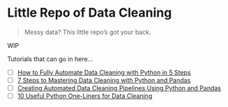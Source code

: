 # Little Repo of Data Cleaning
> Messy data? This little repo’s got your back.

WIP

Tutorials that can go in here...
- [ ] [How to Fully Automate Data Cleaning with Python in 5 Steps](https://www.kdnuggets.com/how-to-fully-automate-data-cleaning-with-python-in-5-steps)
- [ ] [7 Steps to Mastering Data Cleaning with Python and Pandas](https://www.kdnuggets.com/7-steps-to-mastering-data-cleaning-with-python-and-pandas)
- [ ] [Creating Automated Data Cleaning Pipelines Using Python and Pandas](https://www.kdnuggets.com/creating-automated-data-cleaning-pipelines-using-python-and-pandas)
- [ ] [10 Useful Python One-Liners for Data Cleaning](https://www.kdnuggets.com/10-useful-python-one-liners-for-data-cleaning)
